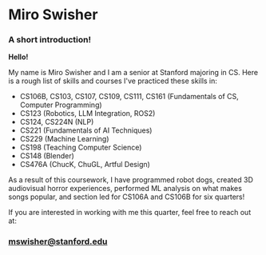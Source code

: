 # Miro Swisher

### A short introduction!

**Hello!**

My name is Miro Swisher and I am a senior at Stanford majoring in CS. Here is a rough list of skills and courses I've practiced these skills in:

- CS106B, CS103, CS107, CS109, CS111, CS161 (Fundamentals of CS, Computer Programming)
- CS123 (Robotics, LLM Integration, ROS2)
- CS124, CS224N (NLP)
- CS221 (Fundamentals of AI Techniques)
- CS229 (Machine Learning)
- CS198 (Teaching Computer Science)
- CS148 (Blender)
- CS476A (ChucK, ChuGL, Artful Design)

As a result of this coursework, I have programmed robot dogs, created 3D audiovisual horror experiences, performed ML analysis on what makes songs popular, and section led for CS106A and CS106B for six quarters!

If you are interested in working with me this quarter, feel free to reach out at:

### mswisher@stanford.edu
